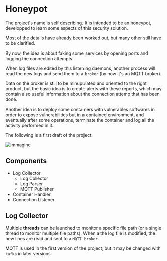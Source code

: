 # Honeypot

The project's name is self describing. It is intended to be an honeypot, developped to learn some aspects of this security solution.

Most of the details have already been worked out, but many other still have to be clarified.

By now, the idea is about faking some services by opening ports and logging the connection attempts.

When log files are edited by this listening daemons, another process will read the new logs and send them to a `broker` (by now it's an MQTT broker).

Data on the broker is still to be minupulated and oriented to the right product, but the basic idea is to create alerts with these reports, which may contain also useful information about the connection attemp that has been done.

Another idea is to deploy some containers with vulnerables softwares in order to expose vulnerabilities but in a contained environment, and eventually after some operations, terminate the container and log all the activity performed in it.

The following is a first draft of the project:

![immagine](https://github.com/user-attachments/assets/9fd28086-2c0e-4b81-a697-2dc9319dffa3)

## Components

- Log Collector
  - Log Collector
  - Log Parser
  - MQTT Publisher
- Container Handler
- Connection Listener


## Log Collector

Multiple **threads** can be launched to monitor a specific file path (or a single thread to monitor multiple file paths). When a the log file is modified, the new lines are read and sent to a `MQTT broker`. 

MQTT is used in the first version of the project, but it may be changed with `kafka` in later versions.
